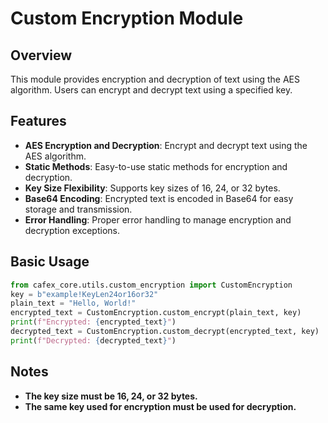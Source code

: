 # Custom Encryption Module

## Overview

This module provides encryption and decryption of text using the AES algorithm. 
Users can encrypt and decrypt text using a specified key.

## Features

- **AES Encryption and Decryption**: Encrypt and decrypt text using the AES algorithm.
- **Static Methods**: Easy-to-use static methods for encryption and decryption.
- **Key Size Flexibility**: Supports key sizes of 16, 24, or 32 bytes.
- **Base64 Encoding**: Encrypted text is encoded in Base64 for easy storage and transmission.
- **Error Handling**: Proper error handling to manage encryption and decryption exceptions.

## Basic Usage

```python
from cafex_core.utils.custom_encryption import CustomEncryption
key = b"example!KeyLen24or16or32"
plain_text = "Hello, World!"
encrypted_text = CustomEncryption.custom_encrypt(plain_text, key)
print(f"Encrypted: {encrypted_text}")
decrypted_text = CustomEncryption.custom_decrypt(encrypted_text, key)
print(f"Decrypted: {decrypted_text}")
```
## Notes
- **The key size must be 16, 24, or 32 bytes.**
- **The same key used for encryption must be used for decryption.**